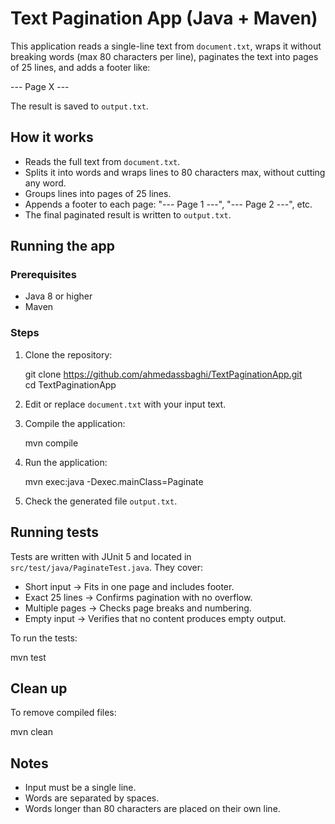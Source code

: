 # Text Pagination App (Java + Maven)

This application reads a single-line text from `document.txt`, wraps it without breaking words (max 80 characters per line), paginates the text into pages of 25 lines, and adds a footer like:

--- Page X ---

The result is saved to `output.txt`.

## How it works

- Reads the full text from `document.txt`.
- Splits it into words and wraps lines to 80 characters max, without cutting any word.
- Groups lines into pages of 25 lines.
- Appends a footer to each page: "--- Page 1 ---", "--- Page 2 ---", etc.
- The final paginated result is written to `output.txt`.

## Running the app

### Prerequisites

- Java 8 or higher
- Maven

### Steps

1. Clone the repository:

   git clone https://github.com/ahmedassbaghi/TextPaginationApp.git  
   cd TextPaginationApp

2. Edit or replace `document.txt` with your input text.

3. Compile the application:

   mvn compile

4. Run the application:

   mvn exec:java -Dexec.mainClass=Paginate

5. Check the generated file `output.txt`.

## Running tests

Tests are written with JUnit 5 and located in `src/test/java/PaginateTest.java`. They cover:

- Short input → Fits in one page and includes footer.
- Exact 25 lines → Confirms pagination with no overflow.
- Multiple pages → Checks page breaks and numbering.
- Empty input → Verifies that no content produces empty output.

To run the tests:

   mvn test
   

## Clean up

To remove compiled files:

   mvn clean

## Notes

- Input must be a single line.
- Words are separated by spaces.
- Words longer than 80 characters are placed on their own line.
